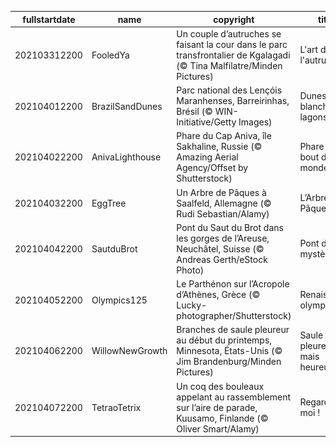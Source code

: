 |fullstartdate|name|copyright|title|image|
|--|--|--|--|--|
202103312200|FooledYa|Un couple d’autruches se faisant la cour dans le parc transfrontalier de Kgalagadi (© Tina Malfilatre/Minden Pictures)|L'art de faire l'autruche|![](/fr-FR/2021/04/202103312200FooledYa.jpg)|
202104012200|BrazilSandDunes|Parc national des Lençóis Maranhenses, Barreirinhas, Brésil (© WIN-Initiative/Getty Images)|Dunes blanches, lagons bleus|![](/fr-FR/2021/04/202104012200BrazilSandDunes.jpg)|
202104022200|AnivaLighthouse|Phare du Cap Aniva, île Sakhaline, Russie (© Amazing Aerial Agency/Offset by Shutterstock)|Phare du bout du monde|![](/fr-FR/2021/04/202104022200AnivaLighthouse.jpg)|
202104032200|EggTree|Un Arbre de Pâques à Saalfeld, Allemagne (© Rudi Sebastian/Alamy)|L’Arbre de Pâques|![](/fr-FR/2021/04/202104032200EggTree.jpg)|
202104042200|SautduBrot|Pont du Saut du Brot dans les gorges de l’Areuse, Neuchâtel, Suisse (© Andreas Gerth/eStock Photo)|Pont des mystères|![](/fr-FR/2021/04/202104042200SautduBrot.jpg)|
202104052200|Olympics125|Le Parthénon sur l’Acropole d’Athènes, Grèce (© Lucky-photographer/Shutterstock)|Renaissance olympique|![](/fr-FR/2021/04/202104052200Olympics125.jpg)|
202104062200|WillowNewGrowth|Branches de saule pleureur au début du printemps, Minnesota, États-Unis (© Jim Brandenburg/Minden Pictures)|Saule pleureur mais heureux|![](/fr-FR/2021/04/202104062200WillowNewGrowth.jpg)|
202104072200|TetraoTetrix|Un coq des bouleaux appelant au rassemblement sur l’aire de parade, Kuusamo, Finlande (© Oliver Smart/Alamy)|Regardez-moi !|![](/fr-FR/2021/04/202104072200TetraoTetrix.jpg)|
